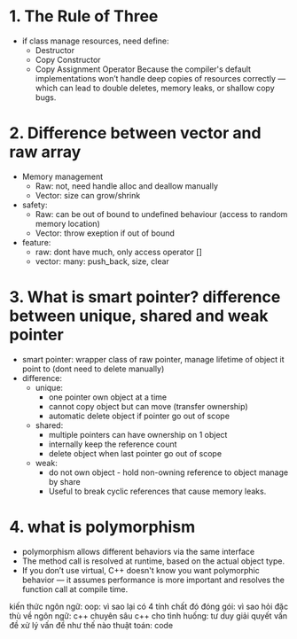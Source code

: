 # 1. The Rule of Three
- if class manage resources, need define:
    - Destructor
    - Copy Constructor
    - Copy Assignment Operator
Because the compiler's default implementations won’t handle deep copies of resources correctly — which can lead to double deletes, memory leaks, or shallow copy bugs.

# 2. Difference between vector and raw array
- Memory management
    - Raw: not, need handle alloc and deallow manually
    - Vector: size can grow/shrink
- safety:
    - Raw: can be out of bound to undefined behaviour (access to random memory location)
    - Vector: throw exeption if out of bound
- feature:
    - raw: dont have much, only access operator []
    - vector: many: push_back, size, clear

# 3. What is smart pointer? difference between unique, shared and weak pointer
- smart pointer: wrapper class of raw pointer, manage lifetime of object it point to (dont need to delete manually)
- difference:
    - unique: 
        - one pointer own object at a time
        - cannot copy object but can move (transfer ownership)
        - automatic delete object if pointer go out of scope
    - shared:
        - multiple pointers can have ownership on 1 object
        - internally keep the reference count
        - delete object when last pointer go out of scope
    - weak:
        - do not own object - hold non-owning reference to object manage by share
        - Useful to break cyclic references that cause memory leaks.


# 4. what is polymorphism
- polymorphism allows different behaviors via the same interface
- The method call is resolved at runtime, based on the actual object type.
- If you don’t use virtual, C++ doesn't know you want polymorphic behavior — it assumes performance is more important and resolves the function call at compile time.

kiến thức ngôn ngữ:
oop: vì sao lại có 4 tính chất đó
đóng gói: vì sao
hỏi đặc thù về ngôn ngữ: 
c++
chuyên sâu c++
cho tình huống:
tư duy giải quyết vấn đề
xử lý vấn đề như thế nào
thuật toán:
code